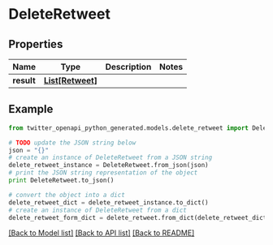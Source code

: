 # DeleteRetweet


## Properties

Name | Type | Description | Notes
------------ | ------------- | ------------- | -------------
**result** | [**List[Retweet]**](Retweet.md) |  | 

## Example

```python
from twitter_openapi_python_generated.models.delete_retweet import DeleteRetweet

# TODO update the JSON string below
json = "{}"
# create an instance of DeleteRetweet from a JSON string
delete_retweet_instance = DeleteRetweet.from_json(json)
# print the JSON string representation of the object
print DeleteRetweet.to_json()

# convert the object into a dict
delete_retweet_dict = delete_retweet_instance.to_dict()
# create an instance of DeleteRetweet from a dict
delete_retweet_form_dict = delete_retweet.from_dict(delete_retweet_dict)
```
[[Back to Model list]](../README.md#documentation-for-models) [[Back to API list]](../README.md#documentation-for-api-endpoints) [[Back to README]](../README.md)



